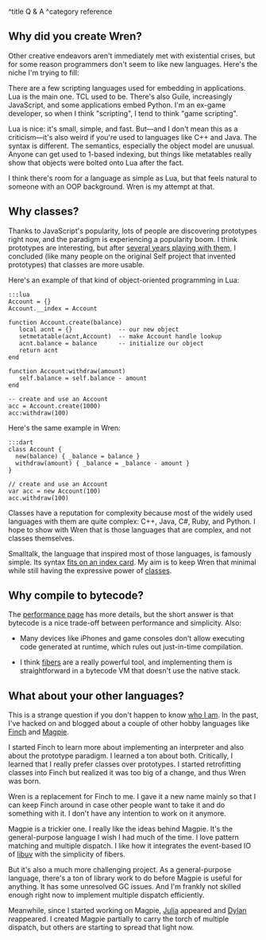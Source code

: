 ^title Q & A
^category reference

## Why did you create Wren?

Other creative endeavors aren't immediately met with existential crises, but
for some reason programmers don't seem to like new languages. Here's the niche
I'm trying to fill:

There are a few scripting languages used for embedding in applications. Lua is
the main one. TCL used to be. There's also Guile, increasingly JavaScript, and
some applications embed Python. I'm an ex-game developer, so when I think
"scripting", I tend to think "game scripting".

Lua is nice: it's small, simple, and fast. But&mdash;and I don't mean this as a
criticism&mdash;it's also weird if you're used to languages like C++ and Java.
The syntax is different. The semantics, especially the object model are
unusual. Anyone can get used to 1-based indexing, but things like metatables
really show that objects were bolted onto Lua after the fact.

I think there's room for a language as simple as Lua, but that feels natural to
someone with an OOP background. Wren is my attempt at that.

## Why classes?

Thanks to JavaScript's popularity, lots of people are discovering prototypes
right now, and the paradigm is experiencing a popularity boom. I think
prototypes are interesting, but after [several years playing with them][finch],
I concluded (like many people on the original Self project that invented
prototypes) that classes are more usable.

[finch]: http://finch.stuffwithstuff.com/

Here's an example of that kind of object-oriented programming in Lua:

    :::lua
    Account = {}
    Account.__index = Account

    function Account.create(balance)
       local acnt = {}             -- our new object
       setmetatable(acnt,Account)  -- make Account handle lookup
       acnt.balance = balance      -- initialize our object
       return acnt
    end

    function Account:withdraw(amount)
       self.balance = self.balance - amount
    end

    -- create and use an Account
    acc = Account.create(1000)
    acc:withdraw(100)

Here's the same example in Wren:

    :::dart
    class Account {
      new(balance) { _balance = balance }
      withdraw(amount) { _balance = _balance - amount }
    }

    // create and use an Account
    var acc = new Account(100)
    acc.withdraw(100)

Classes have a reputation for complexity because most of the widely used
languages with them are quite complex: C++, Java, C#, Ruby, and Python. I hope
to show with Wren that is those languages that are complex, and not classes
themselves.

Smalltalk, the language that inspired most of those languages, is famously
simple. Its syntax [fits on an index card][card]. My aim is to keep Wren that
minimal while still having the expressive power of [classes](classes.html).

[card]: http://www.jarober.com/blog/blogView?showComments=true&title=Readability+is+Key&entry=3506312690

## Why compile to bytecode?

The [performance page](performance.html) has more details, but the short answer
is that bytecode is a nice trade-off between performance and simplicity. Also:

 *  Many devices like iPhones and game consoles don't allow executing code
    generated at runtime, which rules out just-in-time compilation.

 *  I think [fibers](fibers.html) are a really powerful tool, and implementing
    them is straightforward in a bytecode VM that doesn't use the native stack.

## What about your other languages?

This is a strange question if you don't happen to know [who I am][me]. In the
past, I've hacked on and blogged about a couple of other hobby languages like
[Finch][] and [Magpie][].

[me]: http://journal.stuffwithstuff.com
[magpie]: http://magpie-lang.org/

I started Finch to learn more about implementing an interpreter and also about
the prototype paradigm. I learned a ton about both. Critically, I learned that
I really prefer classes over prototypes. I started retrofitting classes into
Finch but realized it was too big of a change, and thus Wren was born.

Wren is a replacement for Finch to me. I gave it a new name mainly so that I
can keep Finch around in case other people want to take it and do something
with it. I don't have any intention to work on it anymore.

Magpie is a trickier one. I really like the ideas behind Magpie. It's the
general-purpose language I wish I had much of the time. I love pattern matching
and multiple dispatch. I like how it integrates the event-based IO of [libuv][]
with the simplicity of fibers.

[libuv]: https://github.com/joyent/libuv

But it's also a much more challenging project. As a general-purpose language,
there's a ton of library work to do before Magpie is useful for anything. It
has some unresolved GC issues. And I'm frankly not skilled enough right now to
implement multiple dispatch efficiently.

Meanwhile, since I started working on Magpie, [Julia](http://julialang.org/)
appeared and [Dylan](http://opendylan.org/) *re*appeared. I created Magpie
partially to carry the torch of multiple dispatch, but others are starting to
spread that light now.
